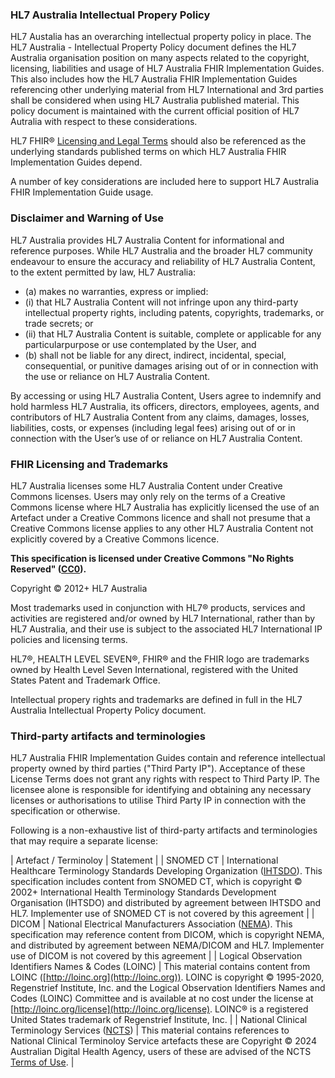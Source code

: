 
### HL7 Australia Intellectual Propery Policy
HL7 Austalia has an overarching intellectual property policy in place. The HL7 Australia - Intellectual Property Policy document defines the HL7 Australia organisation position on many aspects related to the copyright, licensing, liabilities and usage of HL7 Australia FHIR Implementation Guides. This also includes how the HL7 Australia FHIR Implementation Guides referencing other underlying material from HL7 International and 3rd parties shall be considered when using HL7 Australia published material. This policy document is maintained with the current official position of HL7 Autralia with respect to these considerations.

HL7 FHIR® [Licensing and Legal Terms](https://hl7.org/fhir/license.html) should also be referenced as the underlying standards published terms on which HL7 Australia FHIR Implementation Guides depend.

A number of key considerations are included here to support HL7 Australia FHIR Implementation Guide usage.

###  Disclaimer and Warning of Use

HL7 Australia provides HL7 Australia Content for informational and reference purposes. While HL7 Australia and the broader HL7 community endeavour to ensure the accuracy and reliability of HL7 Australia Content, to the extent permitted by law, HL7 Australia:

* (a) makes no warranties, express or implied:
 * (i) that HL7 Australia Content will not infringe upon any third-party intellectual property rights, including patents, copyrights, trademarks, or trade secrets; or
 * (ii) that HL7 Australia Content is suitable, complete or applicable for any particularpurpose or use contemplated by the User, and
* (b) shall not be liable for any direct, indirect, incidental, special, consequential, or punitive damages arising out of or in connection with the use or reliance on HL7 Australia Content.

By accessing or using HL7 Australia Content, Users agree to indemnify and hold harmless HL7 Australia, its officers, directors, employees, agents, and contributors of HL7 Australia Content from any claims, damages, losses, liabilities, costs, or expenses (including legal fees) arising out of or in connection with the User’s use of or reliance on HL7 Australia Content.


### FHIR Licensing and Trademarks

HL7 Australia licenses some HL7 Australia Content under Creative Commons licenses. Users may only rely on the terms of a Creative Commons license where HL7 Australia has explicitly licensed the use of an Artefact under a Creative Commons licence and shall not presume that a Creative Commons license applies to any other HL7 Australia Content not explicitly covered by a Creative Commons licence.

**This specification is licensed under Creative Commons "No Rights Reserved" ([CC0](http://creativecommons.org/publicdomain/zero/1.0/)).**

Copyright © 2012+ HL7 Australia

Most trademarks used in conjunction with HL7® products, services and activities are registered and/or owned by HL7 International, rather than by HL7 Australia, and their use is subject to the associated HL7 International IP policies and licensing terms.

HL7®, HEALTH LEVEL SEVEN®, FHIR® and the FHIR logo are trademarks owned by Health Level Seven International, registered with the United States Patent and Trademark Office.

Intellectual propery rights and trademarks are defined in full in the HL7 Australia Intellectual Property Policy document. 


### Third-party artifacts and terminologies

HL7 Australia FHIR Implementation Guides contain and reference intellectual property owned by third parties ("Third Party IP"). Acceptance of these License Terms does not grant any rights with respect to Third Party IP. The licensee alone is responsible for identifying and obtaining any necessary licenses or authorisations to utilise Third Party IP in connection with the specification or otherwise.

Following is a non-exhaustive list of third-party artifacts and terminologies that may require a separate license:

| Artefact / Terminoloy | Statement |
| SNOMED CT | International Healthcare Terminology Standards Developing Organization ([IHTSDO](http://snomed.org)). This specification includes content from SNOMED CT, which is copyright © 2002+ International Health Terminology Standards Development Organisation (IHTSDO) and distributed by agreement between IHTSDO and HL7. Implementer use of SNOMED CT is not covered by this agreement |
| DICOM | National Electrical Manufacturers Association ([NEMA](http://dicom.nema.org/)).  This specification may reference content from DICOM, which is copyright NEMA, and distributed by agreement between NEMA/DICOM and HL7. Implementer use of DICOM is not covered by this agreement |
| Logical Observation Identifiers Names & Codes (LOINC) | This material contains content from LOINC ([http://loinc.org](http://loinc.org)). LOINC is copyright © 1995-2020, Regenstrief Institute, Inc. and the Logical Observation Identifiers Names and Codes (LOINC) Committee and is available at no cost under the license at [http://loinc.org/license](http://loinc.org/license). LOINC® is a registered United States trademark of Regenstrief Institute, Inc. |
| National Clinical Terminology Services ([NCTS](https://www.healthterminologies.gov.au/)) | This material contains references to National Clinical Terminoloy Service artefacts these are Copyright © 2024 Australian Digital Health Agency, users of these are advised of the NCTS [Terms of Use](https://www.healthterminologies.gov.au/ncts-website-terms-of-use/). |
